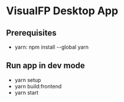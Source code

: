 # VisualFP Desktop App
## Prerequisites
- yarn: npm install --global yarn

## Run app in dev mode
- yarn setup
- yarn build:frontend
- yarn start
